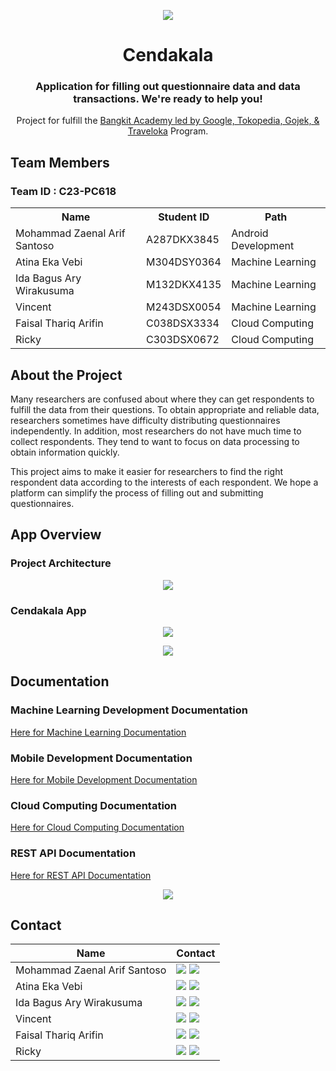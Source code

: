 <p align="center"><img src="https://github.com/zenrif/Cendakala/assets/101646114/a3d15ccc-2bff-4901-aefc-5e0e3302d6b0"></p>
<h1 align="center">Cendakala</h1>
<h3 align="center">Application for filling out questionnaire data and data transactions. We're ready to help you!</h3>
<p align="center">Project for fulfill the <a href="https://grow.google/intl/id_id/bangkit/?tab=machine-learning">Bangkit Academy led by Google, Tokopedia, Gojek, & Traveloka</a> Program.</p>
<h2>Team Members</h2>
<h3>Team ID : C23-PC618</h3>
<table>
        <tr>
            <th>Name</th>
            <th>Student ID</th>
            <th>Path</th>
        </tr>
        <tr>
            <td>Mohammad Zaenal Arif Santoso</td>
            <td>A287DKX3845</td>
            <td>Android Development</td>
        </tr>
        <tr>
            <td>Atina Eka Vebi</td>
            <td>M304DSY0364</td>
            <td>Machine Learning</td>
        </tr>
        <tr>
            <td>Ida Bagus Ary Wirakusuma</td>
            <td>M132DKX4135</td>
            <td>Machine Learning</td>
        </tr>
        <tr>
            <td>Vincent</td>
            <td>M243DSX0054</td>
            <td>Machine Learning</td>
        </tr>
        <tr>
            <td>Faisal Thariq Arifin</td>
            <td>C038DSX3334</td>
            <td>Cloud Computing</td>
        </tr>
        <tr>
            <td>Ricky</td>
            <td>C303DSX0672</td>
            <td>Cloud Computing</td>
        </tr>
</table>
<h2>About the Project</h2>
<p>
Many researchers are confused about where they can get respondents to fulfill the data from their questions. To obtain appropriate and reliable data, researchers sometimes have difficulty distributing questionnaires independently. In addition, most researchers do not have much time to collect respondents. They tend to want to focus on data processing to obtain information quickly.

This project aims to make it easier for researchers to find the right respondent data according to the interests of each respondent. We hope a platform can simplify the process of filling out and submitting questionnaires.
</p>
<h2>App Overview</h2>
<h3>Project Architecture</h3>
<p align="center"><img src="https://github.com/zenrif/Cendakala/assets/101646114/b7df1e83-755a-45f9-ae49-e7b27ab6bf8b"></p>
<h3>Cendakala App</h3>
<p align="center"><img src="https://github.com/zenrif/Cendakala/assets/101646114/a4d338df-0cc6-435f-9f74-7a8f54d7111d"></p>
<p align="center"><img src= "https://github.com/zenrif/Cendakala/assets/101646114/5f9fc2a1-9634-4719-8d3b-e78e06325892"></p>
<h2>Documentation</h2>
<h3>Machine Learning Development Documentation</h3>
<a href="https://github.com/zenrif/Cendakala/tree/model">Here for Machine Learning Documentation</a>
<h3>Mobile Development Documentation</h3>
<a href="https://github.com/zenrif/Cendakala/tree/frontend">Here for Mobile Development Documentation</a>
<h3>Cloud Computing Documentation</h3>
<a href="https://github.com/zenrif/Cendakala/tree/backend">Here for Cloud Computing Documentation</a>
<h3>REST API Documentation</h3>
<a href="https://docs.google.com/document/d/1y4ClCsz6hy0ygxJ8HvCwDNeSdZL8LUDqe-rE3bVlZBY/edit#heading=h.fw2lbufe8uxb">Here for REST API Documentation</a>
<p> </p>
<p align="center"><img src="https://github.com/zenrif/Cendakala/assets/101646114/b3434c28-7c29-49d1-b8e1-96793455b9c7"></p>
<h2>Contact</h2>

| Name                         | Contact                                                                                                                                                                                                                                                                                      |
| ---------------------------- | -------------------------------------------------------------------------------------------------------------------------------------------------------------------------------------------------------------------------------------------------------------------------------------------- |
| Mohammad Zaenal Arif Santoso | <a href="https://www.linkedin.com/in/zaenal-arif/"><img src="https://img.shields.io/badge/LinkedIn-0077B5?style=for-the-badge&logo=linkedin&logoColor=white" /></a> <a href="mailto:zaenalarifza33@gmail.com"><img src="https://img.shields.io/badge/Gmail-D14836?style=for-the-badge&logo=gmail&logoColor=white"></a>         |
| Atina Eka Vebi               | <a href="https://www.linkedin.com/in/atina-eka-vebi/"><img src="https://img.shields.io/badge/LinkedIn-0077B5?style=for-the-badge&logo=linkedin&logoColor=white" /></a> <a href="mailto:atinavebi02@gmail.com"><img src="https://img.shields.io/badge/Gmail-D14836?style=for-the-badge&logo=gmail&logoColor=white"></a> |
| Ida Bagus Ary Wirakusuma     | <a href="http://www.linkedin.com/in/ida-bagus-ary-wirakusuma"><img src="https://img.shields.io/badge/LinkedIn-0077B5?style=for-the-badge&logo=linkedin&logoColor=white" /></a> <a href="mailto:idabagusarywirakusuma9@gmail.com"><img src="https://img.shields.io/badge/Gmail-D14836?style=for-the-badge&logo=gmail&logoColor=white"></a>                       |
| Vincent                      | <a href="https://www.linkedin.com/in/vincentopakz/"><img src="https://img.shields.io/badge/LinkedIn-0077B5?style=for-the-badge&logo=linkedin&logoColor=white" /></a> <a href="mailto:vincenny279@gmail.com"><img src="https://img.shields.io/badge/Gmail-D14836?style=for-the-badge&logo=gmail&logoColor=white"></a>                    |
| Faisal Thariq Arifin         | <a href="https://www.linkedin.com/in/faisal-thariq-arifin-a571b7220/"><img src="https://img.shields.io/badge/LinkedIn-0077B5?style=for-the-badge&logo=linkedin&logoColor=white" /></a> <a href="mailto:faisalthariq894@gmail.com"><img src="https://img.shields.io/badge/Gmail-D14836?style=for-the-badge&logo=gmail&logoColor=white"></a>                |
| Ricky                        | <a href="https://www.linkedin.com/in/ricky-cen/"><img src="https://img.shields.io/badge/LinkedIn-0077B5?style=for-the-badge&logo=linkedin&logoColor=white" /></a> <a href="mailto:tobaracing1@gmail.com"><img src="https://img.shields.io/badge/Gmail-D14836?style=for-the-badge&logo=gmail&logoColor=white"></a>                       |
